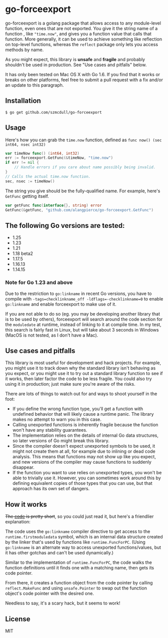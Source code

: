 # go-forceexport

go-forceexport is a golang package that allows access to any module-level
function, even ones that are not exported. You give it the string name of a
function , like `"time.now"`, and gives you a function value that calls that
function. More generally, it can be used to achieve something like reflection on
top-level functions, whereas the `reflect` package only lets you access methods
by name.

As you might expect, this library is **unsafe** and **fragile** and probably
shouldn't be used in production. See "Use cases and pitfalls" below.

It has only been tested on Mac OS X with Go 1.6. If you find that it works or
breaks on other platforms, feel free to submit a pull request with a fix and/or
an update to this paragraph.

## Installation

`$ go get github.com/szmcdull/go-forceexport`

## Usage

Here's how you can grab the `time.now` function, defined as
`func now() (sec int64, nsec int32)`

```go
var timeNow func() (int64, int32)
err := forceexport.GetFunc(&timeNow, "time.now")
if err != nil {
    // Handle errors if you care about name possibly being invalid.
}
// Calls the actual time.now function.
sec, nsec := timeNow()
```

The string you give should be the fully-qualified name. For example, here's
`GetFunc` getting itself.

```go
var getFunc func(interface{}, string) error
GetFunc(&getFunc, "github.com/alangpierce/go-forceexport.GetFunc")
```

## The following Go versions are tested:
- 1.25
- 1.23
- 1.21
- 1.18 beta2
- 1.17.5
- 1.16.13
- 1.14.15

### Note for Go 1.23 and above

Due to the restriction to `go:linkname` in recent Go versions, you have to compile with
`-tags=checklinkname_off -ldflags=-checklinkname=0` to enable `go:linkname` and enable forceexport to 
make use of it.

If you are not able to do so (eg. you may be developing another library that is to be used by others),
forceexport will search around the code section for the `moduledate` at runtime,
instead of linking to it at compile time. In my test, this search is fairly fast in Linux, but will take 
about 3 seconds in Windows (MacOS is not tested, as I don't have a Mac).


## Use cases and pitfalls

This library is most useful for development and hack projects. For example, you
might use it to track down why the standard library isn't behaving as you
expect, or you might use it to try out a standard library function to see if it
works, then later factor the code to be less fragile. You could also try using
it in production; just make sure you're aware of the risks.

There are lots of things to watch out for and ways to shoot yourself in
the foot:
* If you define the wrong function type, you'll get a function with undefined
  behavior that will likely cause a runtime panic. The library makes no attempt
  to warn you in this case.
* Calling unexported functions is inherently fragile because the function won't
  have any stability guarantees.
* The implementation relies on the details of internal Go data structures, so
  later versions of Go might break this library.
* Since the compiler doesn't expect unexported symbols to be used, it might not
  create them at all, for example due to inlining or dead code analysis. This
  means that functions may not show up like you expect, and new versions of the
  compiler may cause functions to suddenly disappear.
* If the function you want to use relies on unexported types, you won't be able
  to trivially use it. However, you can sometimes work around this by defining
  equivalent copies of those types that you can use, but that approach has its
  own set of dangers.

## How it works

~~The [code](/forceexport.go) is pretty short~~, so you could just read it, but
here's a friendlier explanation:

The code uses the `go:linkname` compiler directive to get access to the
`runtime.firstmoduledata` symbol, which is an internal data structure created by
the linker that's used by functions like `runtime.FuncForPC`. (Using
`go:linkname` is an alternate way to access unexported functions/values, but it
has other gotchas and can't be used dynamically.)

Similar to the implementation of `runtime.FuncForPC`, the code walks the
function definitions until it finds one with a matching name, then gets its code
pointer.

From there, it creates a function object from the code pointer by calling
`reflect.MakeFunc` and using `unsafe.Pointer` to swap out the function object's
code pointer with the desired one.

Needless to say, it's a scary hack, but it seems to work!

## License

MIT